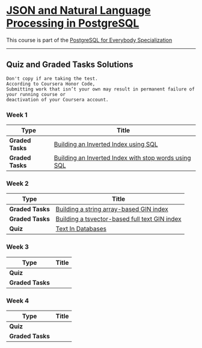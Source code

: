 # [JSON and Natural Language Processing in PostgreSQL](https://www.coursera.org/learn/json-natural-language-processing-postgresql/)

This course is part of the [PostgreSQL for Everybody Specialization](https://www.coursera.org/specializations/postgresql-for-everybody) 

------------

## Quiz and Graded Tasks Solutions 
```
Don't copy if are taking the test.   
According to Coursera Honor Code,
Submitting work that isn’t your own may result in permanent failure of your running course or  
deactivation of your Coursera account.
```


### Week 1 

|Type |Title  |
| --- | --- | 
| **Graded Tasks** | [Building an Inverted Index using SQL](https://github.com/repans/PostgreSQL-for-Everybody-Specialization/blob/7f3f54acee4277e2b2eb7d2a8f8ad7410558785c/JSON-and-Natural-Language-Processing-in-PostgreSQL/Week-1/Building-an-Inverted-Index-using-SQL.md) | 
| **Graded Tasks** | [Building an Inverted Index with stop words using SQL](https://github.com/repans/PostgreSQL-for-Everybody-Specialization/blob/7f3f54acee4277e2b2eb7d2a8f8ad7410558785c/JSON-and-Natural-Language-Processing-in-PostgreSQL/Week-1/Building-an-Inverted-Index-with-stop-words-using-SQL.md) |


### Week 2 

|Type |Title  |
| --- | --- | 
| **Graded Tasks** | [Building a string array-based GIN index](https://github.com/repans/PostgreSQL-for-Everybody-Specialization/blob/7f3f54acee4277e2b2eb7d2a8f8ad7410558785c/JSON-and-Natural-Language-Processing-in-PostgreSQL/Week-2/Building-a-string-array-based-GIN-index.md) |
| **Graded Tasks** | [Building a tsvector-based full text GIN index](https://github.com/repans/PostgreSQL-for-Everybody-Specialization/blob/7f3f54acee4277e2b2eb7d2a8f8ad7410558785c/JSON-and-Natural-Language-Processing-in-PostgreSQL/Week-2/Building-a-tsvector-based-full-text-GIN-index.md) |
| **Quiz** | [Text In Databases](https://github.com/repans/PostgreSQL-for-Everybody-Specialization/blob/7f3f54acee4277e2b2eb7d2a8f8ad7410558785c/JSON-and-Natural-Language-Processing-in-PostgreSQL/Week-2/Quiz--Text-In-Databases.md) |


### Week 3 

|Type |Title  |
| --- | --- | 
| **Quiz** | []() |
| **Graded Tasks** | []() |


### Week 4 

|Type |Title  |
| --- | --- | 
| **Quiz** | []() |
| **Graded Tasks** | []() |

